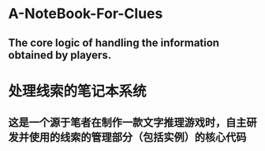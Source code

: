 # A-NoteBook-For-Clues   

## The core logic of handling the information obtained by players.   

# 处理线索的笔记本系统   

## 这是一个源于笔者在制作一款文字推理游戏时，自主研发并使用的线索的管理部分（包括实例）的核心代码  
